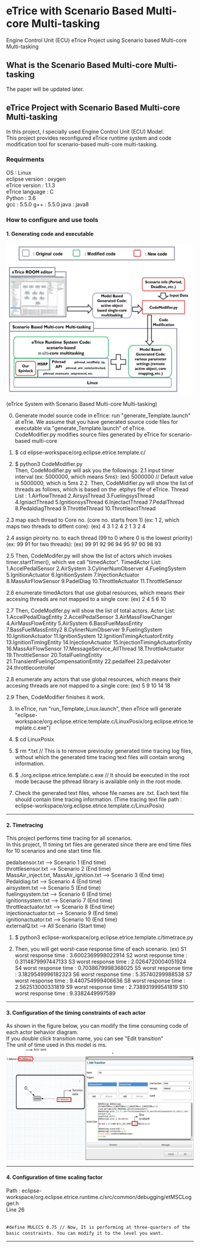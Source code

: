 # eTrice with Scenario Based Multi-core Multi-tasking
Engine Control Unit (ECU) eTrice Project using Scenario based Multi-core Multi-tasking

## What is the Scenario Based Multi-core Multi-tasking
The paper will be updated later.

## eTrice Project with Scenario Based Multi-core Multi-tasking

In this project, I specially used Engine Control Unit (ECU) Model.  
This project provides reconfigured eTrice runtime system and code modification tool for scenario-based multi-core multi-tasking.   
   
### Requirments    
    
OS : Linux   
eclipse version : oxygen   
eTrice version : 1.1.3    
eTrice language : C    
Python : 3.6    
gcc : 5.5.0
g++ : 5.5.0
java : java8    

### How to configure and use tools    
#### 1. Generating code and executable
     
<img src="/img/eTriceSystem.JPG" width="500px" height="400px"></img><br/>    
(eTrice System with Scenario Based Multi-core Multi-tasking)    

0. Generate model source code in eTrice: run "generate_Template.launch" at eTrie.
We assume that you have generated source code files for executable via "generate_Template.launch" of eTrice.    
CodeModifier.py modifies source files generated by eTrice for scenario-based multi-core

1. $ cd elipse-workspace/org.eclipse.etrice.template.c/
2. $ python3 CodeModifier.py    
  Then, CodeModifier.py will ask you the followings:
2.1 input timer interval (ex: 5000000, which means 5ms):
    (ex) 5000000    // Default value is 5000000, which is 5ms
2.2. Then, CodeMidifier.py will show the list of threads as follows, which is based on the .etphys file of eTrice.
Thread List :
 1.AirflowThread
 2.AirsysThread
 3.FuelingsysThread
 4.IgniactThread
 5.IgnitionsysThread
 6.InjectactThread
 7.PedalThread
 8.PedaldiagThread
 9.ThrottleThread
 10.ThrottleactThread

2.3 map each thread to Core no. (core no. starts from 1) (ex: 1 2, which maps two threads to diffent core):
    (ex) 4 3 1 2 4 2 1 3 2 4

2.4 assign piroirty no. to each thread (99 to 0 where 0 is the lowest priority) (ex: 99 91 for two threads):
    (ex) 99 91 92 96 94 95 97 90 98 93

2.5 Then, CodeModifer.py will show the list of actors which invokes timer.startTimer(), which we call "timedActor". 
TimedActor List:
 1.AccelPedalSensor
 2.AirSystem
 3.CylinerNumObserver
 4.FuelingSystem
 5.IgnitionActuator
 6.IgnitionSystem
 7.InjectionActuator
 8.MassAirFlowSensor
 9.PadelDiag
 10.ThrottleActuator
 11.ThrottleSensor

2.6 enumerate timedActors that use global resources, which means their accesing threads are not mapped to a single core: 
   (ex) 2 4 5 6 10

2.7 Then, CodeModifer.py will show the list of total actors.
Actor List:
 1.AccelPedalDiagEntity
 2.AccelPedalSensor
 3.AirMassFlowChanger
 4.AirMassFlowEntity
 5.AirSystem
 6.BassFuelMassEntity
 7.BassFuelMassEntity2
 8.CylinerNumObserver
 9.FuelingSystem
 10.IgnitionActuator
 11.IgnitionSystem
 12.IgnitionTimingActuatorEntity
 13.IgnitionTimingEntity
 14.InjectionActuator
 15.InjectionTimingActuatorEntity
 16.MassAirFlowSensor
 17.MessageService_AllThread
 18.ThrottleActuator
 19.ThrottleSensor
 20.TotalFuelingEntity
 21.TransientFuelingCompensationEntity
 22.pedalfeel
 23.pedalvoter
 24.throttlecontroller

2.8 enumerate any actors that use global resources, which means their accesing threads are not mapped to a single core: 
   (ex) 5 9 10 14 18
   
2.9 Then, CodeModifier finishes it work.

3. In eTrice, run "run_Template_Lnux.launch", then eTrice will generate "eclipse-workspace/org.eclipse.etrice.template.c/LinuxPosix/org.eclipse.etrice.template.c.exe")    

4. $ cd LinuxPosix

5. $ rm *.txt
   // This is to remove previoulsy generated time tracing log files, without which the generated time tracing text files will contain wrong information.

6. $ ./org.eclipse.etrice.template.c.exe 
   // It should be executed in the root mode because the pthread library is available only in the root mode.  
   
7. Check the generated text files, whose file names are <actorName>.txt. Each text file should contain time tracing information. (Time tracing text file path : eclipse-workspace/org.eclipse.etrice.template.c/LinuxPosix)        
     
***
#### 2. Timetracing
This project performs time tracing for all scenarios.    
In this project, 11 timing txt files are generated since there are end time files for 10 scenarios and one start time file.    
     
pedalsensor.txt --> Scenario 1 (End time)    
throttlesensor.txt --> Scenario 2 (End time)    
MassAir_inject.txt, MassAir_ignition.txt --> Scenario 3 (End time)    
Pedaldiag.txt --> Scenario 4 (End time)    
airsystem.txt --> Scenario 5 (End time)    
fuelingsystem.txt --> Scenario 6 (End time)    
ignitionsystem.txt --> Scenario 7 (End time)    
throttleactuator.txt --> Scenario 8 (End time)    
injectionactuator.txt --> Scenario 9 (End time)    
ignitionactuator.txt --> Scenario 10 (End time)    
externalQ.txt --> All Scenario (Start time)     
    
1. $ python3 eclipse-workspace/org.eclipse.etrice.template.c/timetrace.py 
    
2. Then, you will get worst-case response time of each scenario.
(ex)
S1 worst response time : 3.6002369998022914
S2 worst response time : 0.3114879997447133
S3 worst response time : 2.0264720004051924
S4 worst response time : 0.7038679998368025
S5 worst response time : 3.1829549996182323
S6 worst response time : 5.35740299988538
S7 worst response time : 9.440754999406636
S8 worst response time : 2.562513000331819
S9 worst response time : 2.738931999541819
S10 worst response time : 9.3382449997589
    
***
#### 3. Configuration of the timing constraints of each actor
As shown in the figure below, you can modify the time consuming code of each actor behavior diagram.    
If you double click transition name, you can see "Edit transition"    
The unit of time used in this model is ms.     
<img src="/img/Timemodify.JPG" width="900px" height="300px"></img><br/>    
    
***
#### 4. Configuration of time scaling factor
Path : eclipse-workspace/org.eclipse.etrice.runtime.c/src/common/debugging/etMSCLogger.h      
Line 26     
    
<pre><code>
#define MULCCS 0.75 // Now, It is performing at three-quarters of the basic constraints. You can modify it to the level you want.
</code></pre>    
    
***
